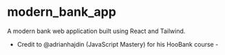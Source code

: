 # modern_bank_app

A modern bank web application built using React and Tailwind.

- Credit to @adrianhajdin (JavaScript Mastery) for his HooBank course -
